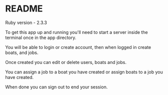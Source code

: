 # README

<!-- This README would normally document whatever steps are necessary to get the
application up and running.

Things you may want to cover:

* Ruby version 

* System dependencies 

* Configuration

* Database creation 

* Database initialization

* How to run the test suite

* Services (job queues, cache servers, search engines, etc.)

* Deployment instructions

* ... -->

Ruby version - 2.3.3

To get this app up and running you'll need to start a server inside the terminal once in the app directory.

You will be able to login or create account, then when logged in create boats, and jobs.

Once created you can edit or delete users, boats and jobs.

You can assign a job to a boat you have created or assign boats to a job you have created.

When done you can sign out to end your session.